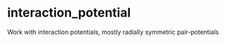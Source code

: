 # interaction_potential
Work with interaction potentials, mostly radially symmetric pair-potentials
